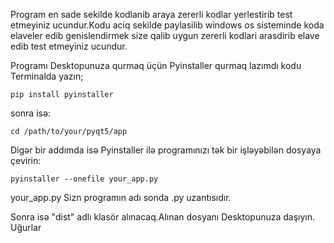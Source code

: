 

Program en sade sekilde kodlanib araya zererli kodlar yerlestirib test etmeyiniz ucundur.Kodu aciq sekilde paylasilib windows os sisteminde koda elaveler edib
genislendirmek size qalib uygun zererli kodlari arasdirib elave edib test etmeyiniz ucundur.

Programı Desktopunuza qurmaq üçün Pyinstaller
qurmaq lazımdı kodu Terminalda yazın;

    pip install pyinstaller 

sonra isə:

    cd /path/to/your/pyqt5/app

Digər bir addımda isə Pyinstaller ilə programınızı
tək bir işləyəbilən dosyaya çevirin:

    pyinstaller --onefile your_app.py

your_app.py Sizn programın adı sonda .py uzantısıdır.

Sonra isə "dist" adlı klasör alınacaq.Alınan dosyanı Desktopunuza
daşıyın.
Uğurlar
<!---
mkylmv/mkylmv is a ✨ special ✨ repository because its `README.md` (this file) appears on your GitHub profile.
You can click the Preview link to take a look at your changes.
--->
